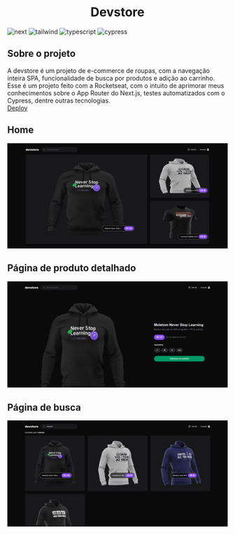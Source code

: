 [TYPESCRIPT__BADGE]: https://shields.io/badge/TypeScript-3178C6?logo=TypeScript&logoColor=FFF&style=flat-square
[NEXT__BADGE]: https://img.shields.io/badge/next.js-000000?style=for-the-badge&logo=nextdotjs&logoColor=white
[CYPRESS__BADGE]: https://img.shields.io/badge/Cypress-69D3A7?style=flat&logo=cypress&logoColor=black
[TAILWIND__BADGE]: https://img.shields.io/badge/Tailwind_CSS-grey?style=for-the-badge&logo=tailwind-css&logoColor=38B2AC

<h1 align="center" style="font-weight: bold;">Devstore</h1>

![next][NEXT__BADGE]
![tailwind][TAILWIND__BADGE]
![typescript][TYPESCRIPT__BADGE]
![cypress][CYPRESS__BADGE]

<h2>Sobre o projeto</h2>

A devstore é um projeto de e-commerce de roupas, com a navegação inteira SPA, funcionalidade de busca por produtos e adição ao carrinho.
Esse é um projeto feito com a Rocketseat, com o intuito de aprimorar meus conhecimentos sobre o App Router do Next.js, testes automatizados
com o Cypress, dentre outras tecnologias.
<br>
[Deploy](https://devstore-ashen-six.vercel.app/)

<h2>Home</h2>
<img src="https://raw.githubusercontent.com/LucasFLan/devstore/main/assets/home.png"/>

<h2>Página de produto detalhado</h2>
<img src="https://raw.githubusercontent.com/LucasFLan/devstore/main/assets/product_detail.png"/>

<h2>Página de busca</h2>
<img src="https://raw.githubusercontent.com/LucasFLan/devstore/main/assets/search.png"/>
